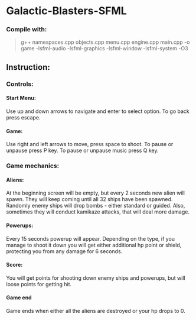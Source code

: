 # Galactic-Blasters-SFML

### Compile with:

> g++ namespaces.cpp objects.cpp menu.cpp engine.cpp main.cpp -o game -lsfml-audio -lsfml-graphics -lsfml-window -lsfml-system -O3

## Instruction:

### Controls:
#### Start Menu:
Use up and down arrows to navigate and enter to select option.
To go back press escape.

#### Game:
Use right and left arrows to move, press space to shoot.
To pause or unpause press P key.
To pause or unpause music press Q key.

### Game mechanics:
#### Aliens:
At the beginning screen will be empty, but every 2 seconds new alien will spawn. They will keep coming until all 32 ships have been spawned.
Randomly enemy ships will drop bombs - either standard or guided. Also, sometimes they will conduct kamikaze attacks, that will deal more damage.

#### Powerups:
Every 15 seconds powerup will appear. Depending on the type, if you manage to shoot it down you will get either additional hp point or shield, protecting you from any damage for 6 seconds.

#### Score:
You will get points for shooting down enemy ships and powerups, but will loose points for getting hit.

#### Game end
Game ends when either all the aliens are destroyed or your hp drops to 0.
